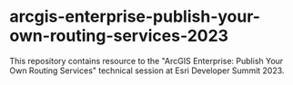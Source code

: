 # arcgis-enterprise-publish-your-own-routing-services-2023
This repository contains resource to the "ArcGIS Enterprise: Publish Your Own Routing Services" technical session at Esri Developer Summit 2023.

